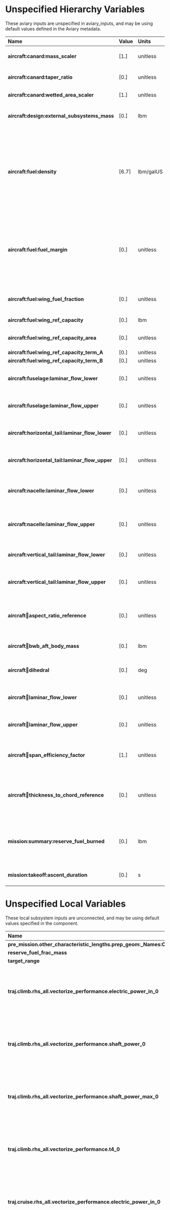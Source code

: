 # Unspecified Hierarchy Variables
These aviary inputs are unspecified in aviary_inputs, and may be using default values defined in the Aviary metadata.

| Name | Value | Units | Description | Absolute Paths
| :- |  :- |  :- | :- | :- |
| **aircraft:canard:mass_scaler** | [1.] | unitless | mass scaler for canard structure | ['pre_mission.core_subsystems.core_mass.canard.aircraft:canard:mass_scaler']|
| **aircraft:canard:taper_ratio** | [0.] | unitless | canard theoretical taper ratio | ['pre_mission.core_subsystems.core_mass.canard.aircraft:canard:taper_ratio']|
| **aircraft:canard:wetted_area_scaler** | [1.] | unitless | canard wetted area scaler | ['pre_mission.core_subsystems.core_geometry.canard.aircraft:canard:wetted_area_scaler']|
| **aircraft:design:external_subsystems_mass** | [0.] | lbm | total mass of all user-defined external subsystems | ['pre_mission.core_subsystems.core_mass.total_mass.system_equip_mass.aircraft:design:external_subsystems_mass']|
| **aircraft:fuel:density** | [6.7] | lbm/galUS | fuel density (jet fuel typical density of 6.7 lbm/galUS used in the calculation of wing_capacity(if wing_capacity is not input) and in the calculation of fuel system weight. | ['pre_mission.core_subsystems.core_mass.fuel_capacity_group.wing_fuel_capacity.aircraft:fuel:density', 'pre_mission.core_subsystems.core_mass.unusable_fuel.aircraft:fuel:density']|
| **aircraft:fuel:fuel_margin** | [0.] | unitless | percentage of excess fuel volume required, essentially the amount of fuel above the design point that there has to be volume to carry | ['post_mission.fuel_calc.fuel_margin']|
| **aircraft:fuel:wing_fuel_fraction** | [0.] | unitless | fraction of total theoretical wing volume used for wing fuel | ['pre_mission.core_subsystems.core_mass.fuel_capacity_group.wing_fuel_capacity.aircraft:fuel:wing_fuel_fraction']|
| **aircraft:fuel:wing_ref_capacity** | [0.] | lbm | reference fuel volume | ['pre_mission.core_subsystems.core_mass.fuel_capacity_group.wing_fuel_capacity.aircraft:fuel:wing_ref_capacity']|
| **aircraft:fuel:wing_ref_capacity_area** | [0.] | unitless | reference wing area for fuel capacity | ['pre_mission.core_subsystems.core_mass.fuel_capacity_group.wing_fuel_capacity.aircraft:fuel:wing_ref_capacity_area']|
| **aircraft:fuel:wing_ref_capacity_term_A** | [0.] | unitless | scaling factor A | ['pre_mission.core_subsystems.core_mass.fuel_capacity_group.wing_fuel_capacity.aircraft:fuel:wing_ref_capacity_term_A']|
| **aircraft:fuel:wing_ref_capacity_term_B** | [0.] | unitless | scaling factor B | ['pre_mission.core_subsystems.core_mass.fuel_capacity_group.wing_fuel_capacity.aircraft:fuel:wing_ref_capacity_term_B']|
| **aircraft:fuselage:laminar_flow_lower** | [0.] | unitless | define percent laminar flow for fuselage lower surface | ['traj.param_comp.parameters:aircraft:fuselage:laminar_flow_lower']|
| **aircraft:fuselage:laminar_flow_upper** | [0.] | unitless | define percent laminar flow for fuselage upper surface | ['traj.param_comp.parameters:aircraft:fuselage:laminar_flow_upper']|
| **aircraft:horizontal_tail:laminar_flow_lower** | [0.] | unitless | define percent laminar flow for horizontal tail lower surface | ['traj.param_comp.parameters:aircraft:horizontal_tail:laminar_flow_lower']|
| **aircraft:horizontal_tail:laminar_flow_upper** | [0.] | unitless | define percent laminar flow for horizontal tail upper surface | ['traj.param_comp.parameters:aircraft:horizontal_tail:laminar_flow_upper']|
| **aircraft:nacelle:laminar_flow_lower** | [0.] | unitless | define percent laminar flow for nacelle lower surface for each engine model | ['traj.param_comp.parameters:aircraft:nacelle:laminar_flow_lower']|
| **aircraft:nacelle:laminar_flow_upper** | [0.] | unitless | define percent laminar flow for nacelle upper surface for each engine model | ['traj.param_comp.parameters:aircraft:nacelle:laminar_flow_upper']|
| **aircraft:vertical_tail:laminar_flow_lower** | [0.] | unitless | define percent laminar flow for vertical tail lower surface | ['traj.param_comp.parameters:aircraft:vertical_tail:laminar_flow_lower']|
| **aircraft:vertical_tail:laminar_flow_upper** | [0.] | unitless | define percent laminar flow for vertical tail upper surface | ['traj.param_comp.parameters:aircraft:vertical_tail:laminar_flow_upper']|
| **aircraft:wing:aspect_ratio_reference** | [0.] | unitless | Reference aspect ratio, used for detailed wing mass estimation. | ['pre_mission.core_subsystems.core_mass.wing_group.wing_bending_material_factor.aircraft:wing:aspect_ratio_reference']|
| **aircraft:wing:bwb_aft_body_mass** | [0.] | lbm | wing mass breakdown term 4 | ['pre_mission.core_subsystems.core_mass.wing_group.wing_total.aircraft:wing:bwb_aft_body_mass']|
| **aircraft:wing:dihedral** | [0.] | deg | wing dihedral (positive) or anhedral (negative) angle | ['pre_mission.core_subsystems.core_mass.landing_group.main_landing_gear_length.aircraft:wing:dihedral']|
| **aircraft:wing:laminar_flow_lower** | [0.] | unitless | define percent laminar flow for wing lower surface | ['traj.param_comp.parameters:aircraft:wing:laminar_flow_lower']|
| **aircraft:wing:laminar_flow_upper** | [0.] | unitless | define percent laminar flow for wing upper surface | ['traj.param_comp.parameters:aircraft:wing:laminar_flow_upper']|
| **aircraft:wing:span_efficiency_factor** | [1.] | unitless | coefficient for calculating span efficiency for extreme taper ratios | ['traj.param_comp.parameters:aircraft:wing:span_efficiency_factor']|
| **aircraft:wing:thickness_to_chord_reference** | [0.] | unitless | Reference thickness-to-chord ratio, used for detailed wing mass estimation. | ['pre_mission.core_subsystems.core_mass.wing_group.wing_bending_material_factor.aircraft:wing:thickness_to_chord_reference']|
| **mission:summary:reserve_fuel_burned** | [0.] | lbm | fuel burned during reserve phases, this does not include fuel burned in regular phases | ['post_mission.reserve_fuel.reserve_fuel_burned']|
| **mission:takeoff:ascent_duration** | [0.] | s | duration of the ascent phase of takeoff | ['fuel_obj.ascent_duration', 'range_obj.ascent_duration']|

# Unspecified Local Variables
These local subsystem inputs are unconnected, and may be using default values specified in the component.

| Name | Value | Units | Absolute Paths
| :- |  :- |  :- | :- |
| **pre_mission.other_characteristic_lengths.prep_geom:_Names:CROOT** | [0.] | unitless | ['pre_mission.core_subsystems.core_geometry.other_characteristic_lengths.prep_geom:_Names:CROOT']|
| **reserve_fuel_frac_mass** | [0.] | lbm | ['post_mission.reserve_fuel.reserve_fuel_frac_mass']|
| **target_range** | [1906.] | nmi | ['range_constraint.target_range']|
| **traj.climb.rhs_all.vectorize_performance.electric_power_in_0** | [0. 0. 0. 0. 0. 0. 0. 0. 0. 0. 0. 0. 0. 0. 0. 0. 0. 0. 0. 0.] | kW | ['traj.phases.climb.rhs_all.solver_sub.core_propulsion.vectorize_performance.electric_power_in_0']|
| **traj.climb.rhs_all.vectorize_performance.shaft_power_0** | [0. 0. 0. 0. 0. 0. 0. 0. 0. 0. 0. 0. 0. 0. 0. 0. 0. 0. 0. 0.] | hp | ['traj.phases.climb.rhs_all.solver_sub.core_propulsion.vectorize_performance.shaft_power_0']|
| **traj.climb.rhs_all.vectorize_performance.shaft_power_max_0** | [0. 0. 0. 0. 0. 0. 0. 0. 0. 0. 0. 0. 0. 0. 0. 0. 0. 0. 0. 0.] | hp | ['traj.phases.climb.rhs_all.solver_sub.core_propulsion.vectorize_performance.shaft_power_max_0']|
| **traj.climb.rhs_all.vectorize_performance.t4_0** | [0. 0. 0. 0. 0. 0. 0. 0. 0. 0. 0. 0. 0. 0. 0. 0. 0. 0. 0. 0.] | degR | ['traj.phases.climb.rhs_all.solver_sub.core_propulsion.vectorize_performance.t4_0']|
| **traj.cruise.rhs_all.vectorize_performance.electric_power_in_0** | [0. 0. 0. 0. 0. 0. 0. 0. 0. 0. 0. 0. 0. 0. 0. 0. 0. 0. 0. 0.] | kW | ['traj.phases.cruise.rhs_all.solver_sub.core_propulsion.vectorize_performance.electric_power_in_0']|
| **traj.cruise.rhs_all.vectorize_performance.shaft_power_0** | [0. 0. 0. 0. 0. 0. 0. 0. 0. 0. 0. 0. 0. 0. 0. 0. 0. 0. 0. 0.] | hp | ['traj.phases.cruise.rhs_all.solver_sub.core_propulsion.vectorize_performance.shaft_power_0']|
| **traj.cruise.rhs_all.vectorize_performance.shaft_power_max_0** | [0. 0. 0. 0. 0. 0. 0. 0. 0. 0. 0. 0. 0. 0. 0. 0. 0. 0. 0. 0.] | hp | ['traj.phases.cruise.rhs_all.solver_sub.core_propulsion.vectorize_performance.shaft_power_max_0']|
| **traj.cruise.rhs_all.vectorize_performance.t4_0** | [0. 0. 0. 0. 0. 0. 0. 0. 0. 0. 0. 0. 0. 0. 0. 0. 0. 0. 0. 0.] | degR | ['traj.phases.cruise.rhs_all.solver_sub.core_propulsion.vectorize_performance.t4_0']|
| **traj.descent.rhs_all.vectorize_performance.electric_power_in_0** | [0. 0. 0. 0. 0. 0. 0. 0. 0. 0. 0. 0. 0. 0. 0. 0. 0. 0. 0. 0.] | kW | ['traj.phases.descent.rhs_all.solver_sub.core_propulsion.vectorize_performance.electric_power_in_0']|
| **traj.descent.rhs_all.vectorize_performance.shaft_power_0** | [0. 0. 0. 0. 0. 0. 0. 0. 0. 0. 0. 0. 0. 0. 0. 0. 0. 0. 0. 0.] | hp | ['traj.phases.descent.rhs_all.solver_sub.core_propulsion.vectorize_performance.shaft_power_0']|
| **traj.descent.rhs_all.vectorize_performance.shaft_power_max_0** | [0. 0. 0. 0. 0. 0. 0. 0. 0. 0. 0. 0. 0. 0. 0. 0. 0. 0. 0. 0.] | hp | ['traj.phases.descent.rhs_all.solver_sub.core_propulsion.vectorize_performance.shaft_power_max_0']|
| **traj.descent.rhs_all.vectorize_performance.t4_0** | [0. 0. 0. 0. 0. 0. 0. 0. 0. 0. 0. 0. 0. 0. 0. 0. 0. 0. 0. 0.] | degR | ['traj.phases.descent.rhs_all.solver_sub.core_propulsion.vectorize_performance.t4_0']|



